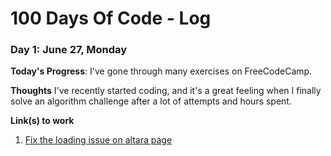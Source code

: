 # 100 Days Of Code - Log




### Day 1: June 27, Monday

**Today's Progress**: I've gone through many exercises on FreeCodeCamp.

**Thoughts** I've recently started coding, and it's a great feeling when I finally solve an algorithm challenge after a lot of attempts and hours spent.

**Link(s) to work**
1. [Fix the loading issue on altara page](https://https://github.com/AltaraNg/Altara-1.0/tree/inventory-remake)

